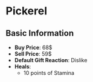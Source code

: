 # Pickerel

## Basic Information

- **Buy Price**: 68$
- **Sell Price**: 59$
- **Default Gift Reaction**: Dislike
- **Heals**:
  - 10 points of Stamina